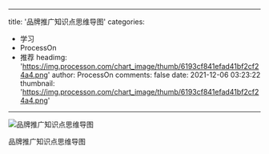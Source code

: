 
---
title: '品牌推广知识点思维导图'
categories: 
 - 学习
 - ProcessOn
 - 推荐
headimg: 'https://img.processon.com/chart_image/thumb/6193cf841efad41bf2cf24a4.png'
author: ProcessOn
comments: false
date: 2021-12-06 03:23:22
thumbnail: 'https://img.processon.com/chart_image/thumb/6193cf841efad41bf2cf24a4.png'
---

<div>   
<img class="thumb" alt="品牌推广知识点思维导图" src="https://img.processon.com/chart_image/thumb/6193cf841efad41bf2cf24a4.png" referrerpolicy="no-referrer">
<p>品牌推广知识点思维导图</p>  
</div>
            